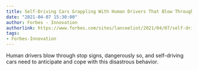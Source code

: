 ```yaml
---
title: Self-Driving Cars Grappling With Human Drivers That Blow Through Stop Signs
date: "2021-04-07 15:30:00"
author: Forbes - Innovation
authorlink: https://www.forbes.com/sites/lanceeliot/2021/04/07/self-driving-cars-grappling-with-human-drivers-that-blow-through-stop-signs/
tags:
- Forbes-Innovation
---
```

Human drivers blow through stop signs, dangerously so, and self-driving cars need to anticipate and cope with this disastrous behavior.